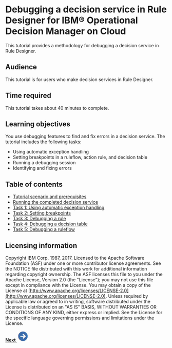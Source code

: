 # Debugging a decision service in Rule Designer for IBM® Operational Decision Manager on Cloud

This tutorial provides a methodology for debugging a decision service in Rule Designer.

## Audience

This tutorial is for users who make decision services in Rule Designer.

## Time required

This tutorial takes about 40 minutes to complete.

## Learning objectives

You use debugging features to find and fix errors in a decision service. The tutorial includes the following tasks:

-   Using automatic exception handling
-   Setting breakpoints in a ruleflow, action rule, and decision table
-   Running a debugging session
-   Identifying and fixing errors

## Table of contents

-   [Tutorial scenario and prerequisites](tut_cloud_rd_debug_ghtopics/tut_cloud_rddebug_intro.md)
-   [Running the completed decision service](tut_cloud_rd_debug_ghtopics/tut_cloud_rddebug_complete.md)
-   [Task 1: Using automatic exception handling](tut_cloud_rd_debug_ghtopics/tut_cloud_rddebug_start_lsn.md)
-   [Task 2: Setting breakpoints](tut_cloud_rd_debug_ghtopics/tut_cloud_rddebug_bp_lsn.md)
-   [Task 3: Debugging a rule](tut_cloud_rd_debug_ghtopics/tut_cloud_rddebug_arule_lsn.md)
-   [Task 4: Debugging a decision table](tut_cloud_rd_debug_ghtopics/tut_cloud_rddebug_dtable_lsn.md)
-   [Task 5: Debugging a ruleflow](tut_cloud_rd_debug_ghtopics/tut_cloud_rddebug_ruleflow_lsn.md)

## Licensing information

Copyright IBM Corp. 1987, 2017. Licensed to the Apache Software Foundation \(ASF\) under one or more contributor license agreements. See the NOTICE file distributed with this work for additional information regarding copyright ownership. The ASF licenses this file to you under the Apache License, Version 2.0 \(the "License"\); you may not use this file except in compliance with the License. You may obtain a copy of the License at [http://www.apache.org/licenses/LICENSE-2.0](http://www.apache.org/licenses/LICENSE-2.0). Unless required by applicable law or agreed to in writing, software distributed under the License is distributed on an "AS IS" BASIS, WITHOUT WARRANTIES OR CONDITIONS OF ANY KIND, either express or implied. See the License for the specific language governing permissions and limitations under the License.

[**Next** ![""](tut_cloud_rd_debug_ghimages/next.jpg)](tut_cloud_rd_debug_ghtopics/tut_cloud_rddebug_intro.md)

